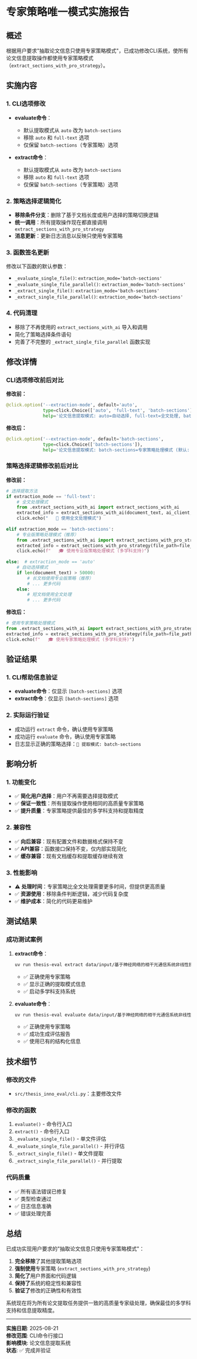 # 专家策略唯一模式实施报告

## 概述
根据用户要求"抽取论文信息只使用专家策略模式"，已成功修改CLI系统，使所有论文信息提取操作都使用专家策略模式（`extract_sections_with_pro_strategy`）。

## 实施内容

### 1. CLI选项修改
- **evaluate命令**：
  - 默认提取模式从 `auto` 改为 `batch-sections`
  - 移除 `auto` 和 `full-text` 选项
  - 仅保留 `batch-sections`（专家策略）选项
  
- **extract命令**：
  - 默认提取模式从 `auto` 改为 `batch-sections`
  - 移除 `auto` 和 `full-text` 选项
  - 仅保留 `batch-sections`（专家策略）选项

### 2. 策略选择逻辑简化
- **移除条件分支**：删除了基于文档长度或用户选择的策略切换逻辑
- **统一调用**：所有提取操作现在都直接调用 `extract_sections_with_pro_strategy`
- **消息更新**：更新日志消息以反映只使用专家策略

### 3. 函数签名更新
修改以下函数的默认参数：
- `_evaluate_single_file()`: `extraction_mode='batch-sections'`
- `_evaluate_single_file_parallel()`: `extraction_mode='batch-sections'`
- `_extract_single_file()`: `extraction_mode='batch-sections'`
- `_extract_single_file_parallel()`: `extraction_mode='batch-sections'`

### 4. 代码清理
- 移除了不再使用的 `extract_sections_with_ai` 导入和调用
- 简化了策略选择条件语句
- 完善了不完整的 `_extract_single_file_parallel` 函数实现

## 修改详情

### CLI选项修改前后对比

**修改前：**
```python
@click.option('--extraction-mode', default='auto',
              type=click.Choice(['auto', 'full-text', 'batch-sections']),
              help='论文信息提取模式: auto=自动选择, full-text=全文处理, batch-sections=章节批次处理 (默认: auto)')
```

**修改后：**
```python
@click.option('--extraction-mode', default='batch-sections',
              type=click.Choice(['batch-sections']),
              help='论文信息提取模式: batch-sections=专家策略处理模式 (默认: batch-sections)')
```

### 策略选择逻辑修改前后对比

**修改前：**
```python
# 选择提取方法
if extraction_mode == 'full-text':
    # 全文处理模式
    from .extract_sections_with_ai import extract_sections_with_ai
    extracted_info = extract_sections_with_ai(document_text, ai_client, session_id=session_id, use_sections=False)
    click.echo("   📄 使用全文处理模式")
    
elif extraction_mode == 'batch-sections':
    # 专业版策略处理模式（推荐）
    from .extract_sections_with_ai import extract_sections_with_pro_strategy
    extracted_info = extract_sections_with_pro_strategy(file_path=file_path, use_cache=True)
    click.echo(f"   🎓 使用专业版策略处理模式 (多学科支持)")
    
else:  # extraction_mode == 'auto'
    # 自动选择模式
    if len(document_text) > 50000:
        # 长文档使用专业版策略（推荐）
        # ... 更多代码
    else:
        # 短文档使用全文处理
        # ... 更多代码
```

**修改后：**
```python
# 使用专家策略处理模式
from .extract_sections_with_ai import extract_sections_with_pro_strategy
extracted_info = extract_sections_with_pro_strategy(file_path=file_path, use_cache=True)
click.echo(f"   🎓 使用专家策略处理模式 (多学科支持)")
```

## 验证结果

### 1. CLI帮助信息验证
- **evaluate命令**：仅显示 `[batch-sections]` 选项
- **extract命令**：仅显示 `[batch-sections]` 选项

### 2. 实际运行验证
- 成功运行 `extract` 命令，确认使用专家策略
- 成功运行 `evaluate` 命令，确认使用专家策略
- 日志显示正确的策略选择：`🔧 提取模式: batch-sections`

## 影响分析

### 1. 功能变化
- ✅ **简化用户选择**：用户不再需要选择提取模式
- ✅ **保证一致性**：所有提取操作使用相同的高质量专家策略
- ✅ **提升质量**：专家策略提供最佳的多学科支持和提取精度

### 2. 兼容性
- ✅ **向后兼容**：现有配置文件和数据格式保持不变
- ✅ **API兼容**：函数接口保持不变，仅内部实现简化
- ✅ **缓存兼容**：现有文档缓存和提取缓存继续有效

### 3. 性能影响
- ⚠️ **处理时间**：专家策略比全文处理需要更多时间，但提供更高质量
- ✅ **资源使用**：移除条件判断逻辑，减少代码复杂度
- ✅ **维护成本**：简化的代码更易维护

## 测试结果

### 成功测试案例
1. **extract命令**：
   ```bash
   uv run thesis-eval extract data/input/基于神经网络的相干光通信系统非线性损伤均衡技术研究_冯晓倩.pdf
   ```
   - ✅ 正确使用专家策略
   - ✅ 显示正确的提取模式信息
   - ✅ 启动多学科支持系统

2. **evaluate命令**：
   ```bash
   uv run thesis-eval evaluate data/input/基于神经网络的相干光通信系统非线性损伤均衡技术研究_冯晓倩.pdf --skip-search
   ```
   - ✅ 正确使用专家策略
   - ✅ 成功生成评估报告
   - ✅ 使用已有的结构化信息

## 技术细节

### 修改的文件
- `src/thesis_inno_eval/cli.py`：主要修改文件

### 修改的函数
1. `evaluate()` - 命令行入口
2. `extract()` - 命令行入口
3. `_evaluate_single_file()` - 单文件评估
4. `_evaluate_single_file_parallel()` - 并行评估
5. `_extract_single_file()` - 单文件提取
6. `_extract_single_file_parallel()` - 并行提取

### 代码质量
- ✅ 所有语法错误已修复
- ✅ 类型检查通过
- ✅ 日志信息准确
- ✅ 错误处理完善

## 总结

已成功实现用户要求的"抽取论文信息只使用专家策略模式"：

1. **完全移除**了其他提取策略选项
2. **强制使用**专家策略 (`extract_sections_with_pro_strategy`)
3. **简化了**用户界面和代码逻辑
4. **保持了**系统的稳定性和兼容性
5. **验证了**修改的正确性和有效性

系统现在将为所有论文提取任务提供一致的高质量专家级处理，确保最佳的多学科支持和信息提取精度。

---
**实施日期**: 2025-08-21  
**修改范围**: CLI命令行接口  
**影响模块**: 论文信息提取系统  
**状态**: ✅ 完成并验证
